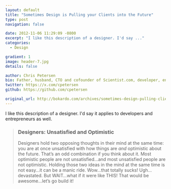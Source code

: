 ```yaml
---
layout: default
title: "Sometimes Design is Pulling your Clients into the Future"
type: post
navigation: false

date: 2012-11-06 11:29:09 -0800
excerpt: "I like this description of a designer. I'd say ..."
categories:
  - Design

gradient: 1
image: header-7.jpg
details: false

author: Chris Petersen
bio: Father, husband, CTO and cofounder of Scientist.com, developer, entrepreneur and technologist.
twitter: https://x.com/cpetersen
github: https://github.com/cpetersen

original_url: http://bokardo.com/archives/sometimes-design-pulling-clients-future/?utm_source=twitter&utm_medium=social&utm_content=1fd0c405-f5e2-437d-bc16-2c229ec64ab0
---
```



I like this description of a designer. I'd say it applies to developers and entrepreneurs as well.

 > 
 > 
 > ### Designers: Unsatisfied and Optimistic
 > 
 > Designers hold two opposing thoughts in their mind at the same time: you are at once unsatisfied with how things are *and* optimistic about the future. That’s an odd combination if you think about it. Most optimistic people are not unsatisfied…and most unsatisfied people are not optimistic. Holding those two ideas in the mind at the same time is not easy…it can be a manic ride. Wow…that totally sucks! Ugh…devastated. But WAIT…what if it were like THIS! That would be awesome…let’s go build it!
 > 
 > 
